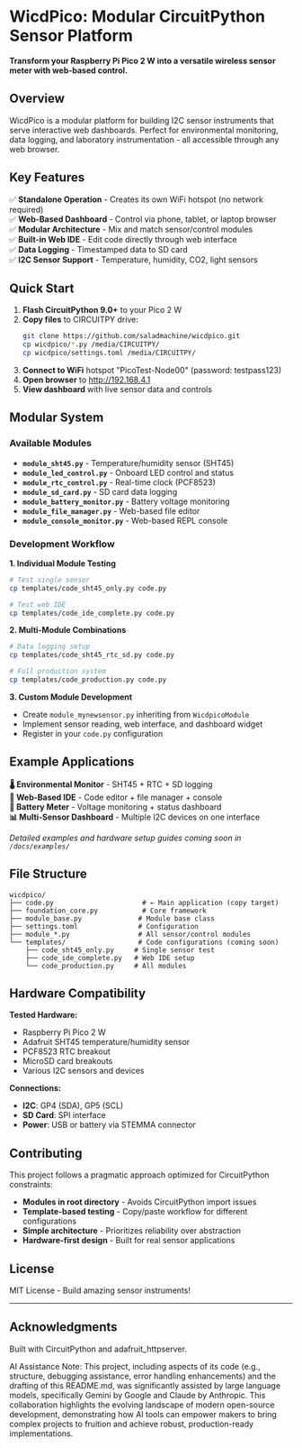 # WicdPico: Modular CircuitPython Sensor Platform

**Transform your Raspberry Pi Pico 2 W into a versatile wireless sensor meter with web-based control.**

## Overview

WicdPico is a modular platform for building I2C sensor instruments that serve interactive web dashboards. Perfect for environmental monitoring, data logging, and laboratory instrumentation - all accessible through any web browser.

## Key Features

✅ **Standalone Operation** - Creates its own WiFi hotspot (no network required)  
✅ **Web-Based Dashboard** - Control via phone, tablet, or laptop browser  
✅ **Modular Architecture** - Mix and match sensor/control modules  
✅ **Built-in Web IDE** - Edit code directly through web interface  
✅ **Data Logging** - Timestamped data to SD card  
✅ **I2C Sensor Support** - Temperature, humidity, CO2, light sensors  

## Quick Start

1. **Flash CircuitPython 9.0+** to your Pico 2 W
2. **Copy files** to CIRCUITPY drive:
   ```bash
   git clone https://github.com/saladmachine/wicdpico.git
   cp wicdpico/*.py /media/CIRCUITPY/
   cp wicdpico/settings.toml /media/CIRCUITPY/
   ```
3. **Connect to WiFi** hotspot "PicoTest-Node00" (password: testpass123)
4. **Open browser** to http://192.168.4.1
5. **View dashboard** with live sensor data and controls

## Modular System

### Available Modules
- **`module_sht45.py`** - Temperature/humidity sensor (SHT45)
- **`module_led_control.py`** - Onboard LED control and status
- **`module_rtc_control.py`** - Real-time clock (PCF8523)
- **`module_sd_card.py`** - SD card data logging
- **`module_battery_monitor.py`** - Battery voltage monitoring
- **`module_file_manager.py`** - Web-based file editor
- **`module_console_monitor.py`** - Web-based REPL console

### Development Workflow

**1. Individual Module Testing**
```bash
# Test single sensor
cp templates/code_sht45_only.py code.py

# Test web IDE  
cp templates/code_ide_complete.py code.py
```

**2. Multi-Module Combinations** 
```bash
# Data logging setup
cp templates/code_sht45_rtc_sd.py code.py

# Full production system
cp templates/code_production.py code.py
```

**3. Custom Module Development**
- Create `module_mynewsensor.py` inheriting from `WicdpicoModule`
- Implement sensor reading, web interface, and dashboard widget
- Register in your `code.py` configuration

## Example Applications

**🌡️ Environmental Monitor** - SHT45 + RTC + SD logging  
**🔧 Web-Based IDE** - Code editor + file manager + console  
**🔋 Battery Meter** - Voltage monitoring + status dashboard  
**📊 Multi-Sensor Dashboard** - Multiple I2C devices on one interface  

*Detailed examples and hardware setup guides coming soon in `/docs/examples/`*

## File Structure

```
wicdpico/
├── code.py                      # ← Main application (copy target)
├── foundation_core.py           # Core framework
├── module_base.py              # Module base class
├── settings.toml               # Configuration
├── module_*.py                 # All sensor/control modules
└── templates/                  # Code configurations (coming soon)
    ├── code_sht45_only.py     # Single sensor test
    ├── code_ide_complete.py   # Web IDE setup
    └── code_production.py     # All modules
```

## Hardware Compatibility

**Tested Hardware:**
- Raspberry Pi Pico 2 W
- Adafruit SHT45 temperature/humidity sensor  
- PCF8523 RTC breakout
- MicroSD card breakouts
- Various I2C sensors and devices

**Connections:**
- **I2C**: GP4 (SDA), GP5 (SCL)
- **SD Card**: SPI interface
- **Power**: USB or battery via STEMMA connector

## Contributing

This project follows a pragmatic approach optimized for CircuitPython constraints:

- **Modules in root directory** - Avoids CircuitPython import issues
- **Template-based testing** - Copy/paste workflow for different configurations  
- **Simple architecture** - Prioritizes reliability over abstraction
- **Hardware-first design** - Built for real sensor applications

## License

MIT License - Build amazing sensor instruments!

---

## Acknowledgments
Built with CircuitPython and adafruit_httpserver.

AI Assistance Note: This project, including aspects of its code (e.g., structure, debugging assistance, error handling enhancements) and the drafting of this README.md, was significantly assisted by large language models, specifically Gemini by Google and Claude by Anthropic. This collaboration highlights the evolving landscape of modern open-source development, demonstrating how AI tools can empower makers to bring complex projects to fruition and achieve robust, production-ready implementations.
